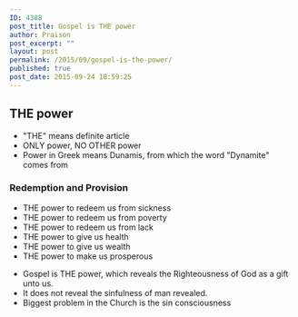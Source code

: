 ```yaml
---
ID: 4388
post_title: Gospel is THE power
author: Praison
post_excerpt: ""
layout: post
permalink: /2015/09/gospel-is-the-power/
published: true
post_date: 2015-09-24 18:59:25
---
```

<h2>THE power</h2>
<ul>
	<li>"THE" means definite article</li>
	<li>ONLY power, NO OTHER power</li>
	<li>Power in Greek means Dunamis, from which the word "Dynamite" comes from</li>
</ul>
<h3>Redemption and Provision</h3>
<ul>
	<li>THE power to redeem us from sickness</li>
	<li>THE power to redeem us from poverty</li>
	<li>THE power to redeem us from lack</li>
	<li>THE power to give us health</li>
	<li>THE power to give us wealth</li>
	<li>THE power to make us prosperous</li>
</ul>
<ul>
	<li>Gospel is THE power, which reveals the Righteousness of God as a gift unto us.</li>
	<li>It does not reveal the sinfulness of man revealed.</li>
	<li>Biggest problem in the Church is the sin consciousness</li>
</ul>